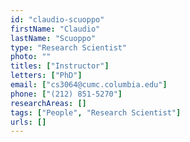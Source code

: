 ```yaml
---
id: "claudio-scuoppo"
firstName: "Claudio"
lastName: "Scuoppo"
type: "Research Scientist"
photo: ""
titles: ["Instructor"]
letters: ["PhD"]
email: ["cs3064@cumc.columbia.edu"]
phone: ["(212) 851-5270"]
researchAreas: []
tags: ["People", "Research Scientist"]
urls: []
---
```

